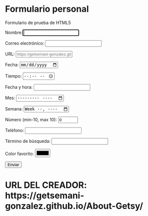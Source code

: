 <h1>Formulario personal</h1>
<html>
<head>
<tittle>Formulario de prueba de HTML5</title>
</head>
<body>

<form action=""method="get">
<p>
Nombre:<input type="text" name="name_control" autofocus required />
</p>

<p>
Correo electrónico: <input type="email" name="email_control" required />
</p>
  
<p>
URL: <input type="url" name="url_control" placeholder="https://getsemani-gonzalez.github.io/About-Getsy/" />
</p>
  
<p>
Fecha: <input type="date" name="date_control" />
</p>

<p>
Tiempo: <input type="time" name="time_control" />
</p>

<p>
Fecha y hora: <input type="datetime" name="datetime_control" />
</p>

<p>
Mes: <input type="month" name="month_control" />
</p>

<p>
Semana: <input type="week" name="week_control" />
</p>

<p>
Nùmero (min-10, max 10): <input type="number" name="number_control" min="-10" max="10" value="0" />
</p>

<p>
Telèfono: <input type="tel" name="tel_control" />
</p>

<p>
Tèrmino de bùsqueda: <input type="search" name="search_control" /> 
</p>

<p>
Color favorito: <input type="color" name="color_control" />
</p>

<p>
<input type="submit" value="Enviar" />
</p>
</form>
</body>
</html> 
<p>
<h1>URL DEL CREADOR: https://getsemani-gonzalez.github.io/About-Getsy/
